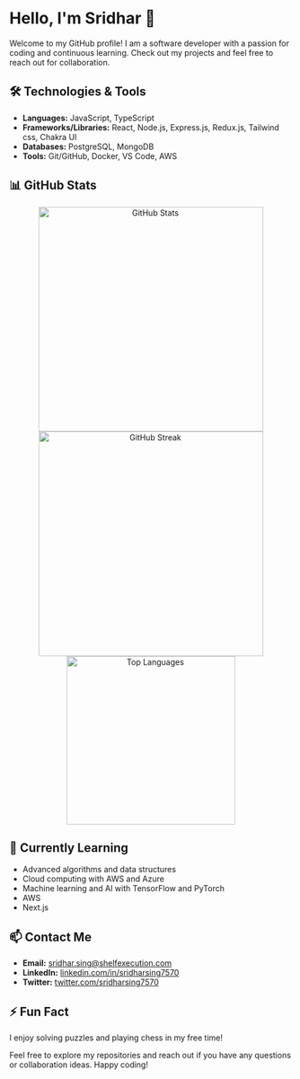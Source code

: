 # Hello, I'm Sridhar 🚀

Welcome to my GitHub profile! I am a software developer with a passion for coding and continuous learning. Check out my projects and feel free to reach out for collaboration.

## 🛠️ Technologies & Tools
- **Languages:** JavaScript, TypeScript
- **Frameworks/Libraries:** React, Node.js, Express.js, Redux.js, Tailwind css, Chakra UI
- **Databases:** PostgreSQL, MongoDB
- **Tools:** Git/GitHub, Docker, VS Code, AWS

## 📊 GitHub Stats
<div align="center">
  <img src="https://github-readme-stats.vercel.app/api?username=sydshelf75&show_icons=true&theme=dark" alt="GitHub Stats" width="400" />
  <a href="https://git.io/streak-stats">
    <img src="https://streak-stats.demolab.com?user=sydshelf75&theme=dark" alt="GitHub Streak" width="400" />
  </a>
  <img src="https://github-readme-stats.vercel.app/api/top-langs/?username=sydshelf75&layout=compact&theme=dark" alt="Top Languages" width="300" />
</div>

## 🌱 Currently Learning
- Advanced algorithms and data structures
- Cloud computing with AWS and Azure
- Machine learning and AI with TensorFlow and PyTorch
- AWS
- Next.js

## 📫 Contact Me
- **Email:** sridhar.sing@shelfexecution.com
- **LinkedIn:** [linkedin.com/in/sridharsing7570](https://www.linkedin.com/in/sridhar-sing-4b7b8a244/)
- **Twitter:** [twitter.com/sridharsing7570](https://twitter.com/sridharsing7570)

## ⚡ Fun Fact
I enjoy solving puzzles and playing chess in my free time!

Feel free to explore my repositories and reach out if you have any questions or collaboration ideas. Happy coding!
